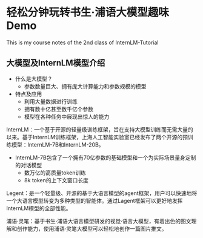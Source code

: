 # 轻松分钟玩转书生·浦语大模型趣味 Demo
This is my course notes of the 2nd class of InternLM-Tutorial

## 大模型及InternLM模型介绍


- 什么是大模型？
    - 参数数量巨大、拥有庞大计算能力和参数规模的模型
- 特点及应用
    - 利用大量数据进行训练
    - 拥有数十亿甚至数千亿个参数
    - 模型在各种任务中展现出惊人的能力


InternLM：一个基于开源的轻量级训练框架，旨在支持大模型训练而无需大量的以来。基于InternLM训练框架，上海人工智能实验室已经发布了两个开源的预训练模型：InternLM-7B和InternLM-20B。

- InternLM-7B包含了一个拥有70亿参数的基础模型和一个为实际场景量身定制的对话模型
    - 数万亿的高质量token训练
    - 8k token的上下文窗口长度

Legent：是一个轻量级、开源的基于大语言模型的agent框架，用户可以快速地将一个大语言模型转变为多种类型的智能体。通过Lagent框架可以更好地发挥InternLM模型的全部性能。

浦语·灵笔：基于书生·浦语大语言模型研发的视觉·语言大模型，有着出色的图文理解和创作能力，使用浦语·灵笔大模型可以轻松地创作一篇图片推文。
